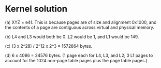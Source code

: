 Kernel solution
===============
(a) XYZ = e41. This is because pages are of size and alignment 0x1000, and the contents of a page are contiguous across virtual and physical memory.

(b) L4 and L3 would both be 0. L2 would be 1, and L1 would be 149.

(c) (3 x 2^28) / 2^12 x 2^3 = 1572864 bytes.

(d) 6 x 4096 = 24576 bytes. (1 page each for L4, L3, and L2; 3 L1 pages to account for the 1024 non-page table pages plus the page table pages.)
